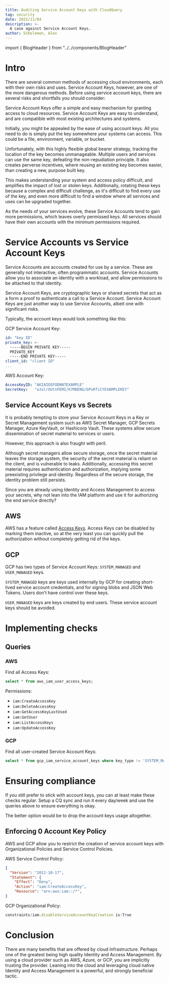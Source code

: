 ```yaml
---
title: Auditing Service Account Keys with CloudQuery
tag: security
date: 2022/11/04
description: >-
  A case against Service Account Keys.
author: SCKelemen, Alex
---
```


import { BlogHeader } from "../../components/BlogHeader"

<BlogHeader/>


# Intro
There are several common methods of accessing cloud 
environments, each with their own risks and uses. Service 
Account Keys, however, are one of the more dangerous methods.
Before using service account keys, there are several risks 
and shortfalls you should consider:

Service Account Keys offer a simple and easy mechanism for 
granting access to cloud resources. Service Account Keys are 
easy to understand, and are compatible with most existing 
architectures and systems. 

Initially, you might be appealed by the ease of using 
account keys. All you need to do is simply put the key
somewhere your systems can access. This could be a file,
environment, variable, or bucket.

Unfortunately, with this highly flexible global bearer strategy,
tracking the location of the key becomes unmanageable. Multiple 
users and services can use the same key, defeating the 
non-repudiation principle. It also creates perverse incentives,
where reusing an existing key becomes easier, than creating a new,
purpose built key.

This makes understanding your system and access policy difficult,
and amplifies the impact of lost or stolen keys. Additionally,
rotating these keys because a complex and difficult challenge,
as it's difficult to find every use of the key, and even more difficult
to find a window where all services and uses can be upgraded together.

As the needs of your services evolve, these Service Accounts tend
to gain more permissions, which leaves overly permissed keys. All
services should have their own accounts with the minimum permissions
required.

# Service Accounts vs Service Account Keys

Service Accounts are accounts created for use by a service.
These are generally not interactive, often programmatic accounts.
Service Accounts allow you to associate an identity with a workload,
and allow permissions to be attached to that identity.

Service Account Keys, are cryptographic keys or shared secrets that
act as a form a proof to authenticate a call to a Service Account.
Service Account Keys are just another way to use Service Accounts, albeit
one with significant risks.


Typically, the account keys would look something like this:

GCP Service Account Key:
```yaml
id: "key ID"
private_key: >-
  -----BEGIN PRIVATE KEY-----
  PRIVATE_KEY
  -----END PRIVATE KEY-----
client_id: "client ID"
...
```

AWS Account Key:
```yaml
AccessKeyID: "AKIAIOSFODNN7EXAMPLE"
SecretKey:   "wJalrXUtnFEMI/K7MDENG/bPxRfiCYEXAMPLEKEY"
```

## Service Account Keys vs Secrets

It is probably tempting to store your Service Account Keys in
a Key or Secret Management system such as AWS Secret Manager, GCP Secrets Manager,
Azure KeyVault, or Hashicorp Vault. These systems allow secure
dissemination of secret material to services or users.

However, this approach is also fraught with peril.

Although secret managers allow secure storage, once the secret material leaves
the storage system, the security of the secret material is reliant on the client,
and is vulnerable to leaks.
Additionally, accessing this secret material requires authentication and authorization,
implying some preexisting privilege and identity. Regardless of the secure storage,
the identity problem still persists.

Since you are already using Identity and Access Management to access your secrets, 
why not lean into the IAM platform and use it for authorizing the end service directly?

## AWS

AWS has a feature called [Access Keys](https://docs.aws.amazon.com/IAM/latest/UserGuide/id_credentials_access-keys.html). 
Access Keys can be disabled by marking them inactive, so at the very least you can quickly pull the authorization without 
completely getting rid of the keys. 

## GCP

GCP has two types of Service Account Keys: `SYSTEM_MANAGED` and `USER_MANAGED` keys.

`SYSTEM_MANAGED` keys are keys used internally by GCP for creating short-lived service account credentials,
and for signing blobs and JSON Web Tokens. Users don’t have control over these keys.

`USER_MANAGED` keys are keys created by end users. These service account keys should
be avoided.


# Implementing checks

## Queries

### AWS

Find all Access Keys:
```sql
select * from aws_iam_user_access_keys;
```

Permissions: 

- `iam:CreateAccessKey`
- `iam:DeleteAccessKey`
- `iam:GetAccessKeyLastUsed`
- `iam:GetUser`
- `iam:ListAccessKeys`
- `iam:UpdateAccessKey`

### GCP

Find all user-created Service Account Keys:
```sql
select * from gcp_iam_service_account_keys where key_type != 'SYSTEM_MANAGED';
```


# Ensuring compliance

If you still prefer to stick with account keys, you can at least make these checks regular. 
Setup a CQ sync and run it every day/week and use the queries above to ensure everything is okay.

The better option would be to drop the account keys usage altogether.

## Enforcing 0 Account Key Policy

AWS and GCP allow you to restrict the creation of service account keys with Organizational Policies and Service Control Policies. 

AWS Service Control Policy:
```json
{
  "Version": "2012-10-17",
  "Statement": {
    "Effect": "Deny",
    "Action": "iam:CreateAccessKey",
    "Resource": "arn:aws:iam::/*",
}
```

GCP Organizational Policy:
```jsx
constraints/iam.disableServiceAccountKeyCreation is:True
```


# Conclusion

There are many benefits that are offered by cloud infrastructure. Perhaps one 
of the greatest being high quality Identity and Access Management. By using a
cloud provider such as AWS, Azure, or GCP, you are implicitly trusting the provider. 
Leaning into the cloud and leveraging cloud native Identity and Access Management
is a powerful, and strongly beneficial tactic. 